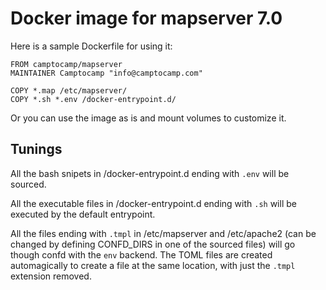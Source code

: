 # Docker image for mapserver 7.0

Here is a sample Dockerfile for using it:
```
FROM camptocamp/mapserver
MAINTAINER Camptocamp "info@camptocamp.com"

COPY *.map /etc/mapserver/
COPY *.sh *.env /docker-entrypoint.d/
```

Or you can use the image as is and mount volumes to customize it.


## Tunings

All the bash snipets in /docker-entrypoint.d ending with `.env` will
be sourced.

All the executable files in /docker-entrypoint.d ending with `.sh` will
be executed by the default entrypoint.

All the files ending with `.tmpl` in /etc/mapserver and /etc/apache2 (can be
changed by defining CONFD_DIRS in one of the sourced files) will go though
confd with the `env` backend. The TOML files are created automagically to
create a file at the same location, with just the `.tmpl` extension removed.

